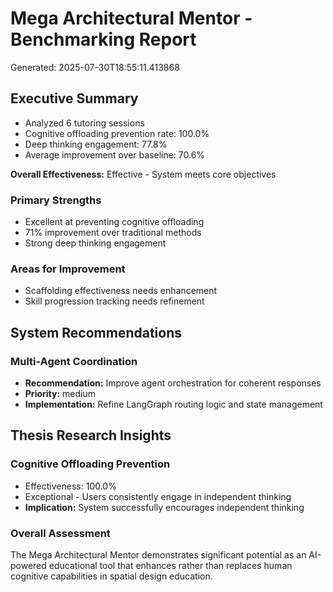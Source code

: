 # Mega Architectural Mentor - Benchmarking Report

Generated: 2025-07-30T18:55:11.413868

## Executive Summary

- Analyzed 6 tutoring sessions
- Cognitive offloading prevention rate: 100.0%
- Deep thinking engagement: 77.8%
- Average improvement over baseline: 70.6%

**Overall Effectiveness:** Effective - System meets core objectives

### Primary Strengths

- Excellent at preventing cognitive offloading
- 71% improvement over traditional methods
- Strong deep thinking engagement

### Areas for Improvement

- Scaffolding effectiveness needs enhancement
- Skill progression tracking needs refinement

## System Recommendations

### Multi-Agent Coordination
- **Recommendation:** Improve agent orchestration for coherent responses
- **Priority:** medium
- **Implementation:** Refine LangGraph routing logic and state management

## Thesis Research Insights

### Cognitive Offloading Prevention
- Effectiveness: 100.0%
- Exceptional - Users consistently engage in independent thinking
- **Implication:** System successfully encourages independent thinking

### Overall Assessment

The Mega Architectural Mentor demonstrates significant potential as an AI-powered educational tool that enhances rather than replaces human cognitive capabilities in spatial design education.
